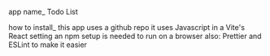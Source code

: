app name_ 
    Todo List

how to install_ 
    this app uses a github repo
    it uses Javascript in a Vite's React setting
    an npm setup is needed to run on a browser
    also: Prettier and ESLint to make it easier
